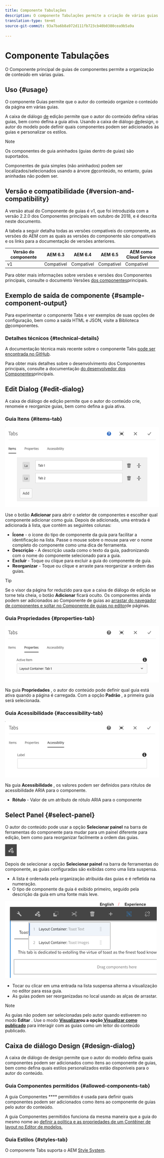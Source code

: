 ```yaml
---
title: Componente Tabulações
description: O componente Tabulações permite a criação de várias guias para organizar o conteúdo em uma página.
translation-type: tm+mt
source-git-commit: 93a7ba6b8a972d111fb723cb40b0380cea9b5a9a

---
```



# Componente Tabulações

O Componente principal de guias de componentes permite a organização de conteúdo em várias guias.

## Uso {#usage}

O componente Guias permite que o autor do conteúdo organize o conteúdo da página em várias guias.

A caixa de diálogo [de](#edit-dialog) edição permite que o autor do conteúdo defina várias guias, bem como defina a guia ativa. Usando a caixa de diálogo [de](#design-dialog)design, o autor do modelo pode definir quais componentes podem ser adicionados às guias e personalizar os estilos.

>[!NOTE]
>
>Os componentes de guia aninhados (guias dentro de guias) são suportados.
>
>Componentes de guia simples (não aninhados) podem ser localizados/selecionados usando a árvore [de](https://docs.adobe.com/content/help/en/experience-manager-cloud-service/sites/authoring/fundamentals/environment-tools.html#content-tree)conteúdo, no entanto, guias aninhadas não podem ser.

## Versão e compatibilidade {#version-and-compatibility}

A versão atual do Componente de guias é v1, que foi introduzida com a versão 2.2.0 dos Componentes principais em outubro de 2018, e é descrita neste documento.

A tabela a seguir detalha todas as versões compatíveis do componente, as versões do AEM com as quais as versões do componente são compatíveis e os links para a documentação de versões anteriores.

| Versão do componente | AEM 6.3 | AEM 6.4 | AEM 6.5 | AEM como Cloud Service |
|--- |--- |--- |--- |---|
| v1 | Compatível | Compatível | Compatível | Compatível |

Para obter mais informações sobre versões e versões dos Componentes principais, consulte o documento Versões [dos componentes](/help/versions.md)principais.

## Exemplo de saída de componente {#sample-component-output}

Para experimentar o componente Tabs e ver exemplos de suas opções de configuração, bem como a saída HTML e JSON, visite a Biblioteca [de](https://adobe.com/go/aem_cmp_library_tabs)componentes.

### Detalhes técnicos {#technical-details}

A documentação técnica mais recente sobre o componente Tabs [pode ser encontrada no GitHub](https://adobe.com/go/aem_cmp_tech_tabs_v1).

Para obter mais detalhes sobre o desenvolvimento dos Componentes principais, consulte a documentação [do desenvolvedor dos Componentes](/help/developing/overview.md)principais.

## Edit Dialog {#edit-dialog}

A caixa de diálogo de edição permite que o autor do conteúdo crie, renomeie e reorganize guias, bem como defina a guia ativa.

### Guia Itens {#items-tab}

![](/help/assets/screen-shot-2019-08-29-12.28.16.png)

Use o botão **Adicionar** para abrir o seletor de componentes e escolher qual componente adicionar como guia. Depois de adicionada, uma entrada é adicionada à lista, que contém as seguintes colunas:

* **Ícone** - o ícone do tipo de componente da guia para facilitar a identificação na lista. Passe o mouse sobre o mouse para ver o nome completo do componente como uma dica de ferramenta.
* **Descrição** - A descrição usada como o texto da guia, padronizando com o nome do componente selecionado para a guia.
* **Excluir** - Toque ou clique para excluir a guia do componente de guia.
* **Reorganizar** - Toque ou clique e arraste para reorganizar a ordem das guias.

>[!TIP]
>
>Se o visor da página for reduzido para que a caixa de diálogo de edição se torne tela cheia, o botão **Adicionar** ficará oculto. Os componentes ainda podem ser adicionados ao Componente de guias ao [arrastar do navegador de componentes e soltar no Componente de guias no editor](https://docs.adobe.com/content/help/en/experience-manager-cloud-service/sites/authoring/fundamentals/editing-content.html#inserting-a-component)de páginas.

### Guia Propriedades {#properties-tab}

![](/help/assets/screen-shot-2019-08-29-12.28.32.png)

Na guia **Propriedades** , o autor do conteúdo pode definir qual guia está ativa quando a página é carregada. Com a opção **Padrão** , a primeira guia será selecionada.

### Guia Acessibilidade {#accessibility-tab}

![](/help/assets/screen-shot-2019-08-29-12.28.40.png)

Na guia **Acessibilidade** , os valores podem ser definidos para rótulos de acessibilidade [](https://www.w3.org/WAI/standards-guidelines/aria/) ARIA para o componente.

* **Rótulo** - Valor de um atributo de rótulo ARIA para o componente

## Select Panel {#select-panel}

O autor do conteúdo pode usar a opção **Selecionar painel** na barra de ferramentas do componente para mudar para um painel diferente para edição, bem como para reorganizar facilmente a ordem das guias.

![](/help/assets/screenshot_2018-10-11at165417.png)

Depois de selecionar a opção **Selecionar painel** na barra de ferramentas do componente, as guias configuradas são exibidas como uma lista suspensa.

* A lista é ordenada pela organização atribuída das guias e é refletida na numeração.
* O tipo de componente da guia é exibido primeiro, seguido pela descrição da guia em uma fonte mais leve.

![](/help/assets/screenshot_2018-10-11at165154.png)

* Tocar ou clicar em uma entrada na lista suspensa alterna a visualização no editor para essa guia.
* As guias podem ser reorganizadas no local usando as alças de arrastar.

>[!NOTE]
>
>As guias não podem ser selecionadas pelo autor quando estiverem no modo **Editar** . Use o modo **[Visualizar](https://docs.adobe.com/content/help/en/experience-manager-cloud-service/sites/authoring/fundamentals/editing-content.html#preview-mode)**ou a opção**[ Visualizar como publicado](https://docs.adobe.com/content/help/en/experience-manager-cloud-service/sites/authoring/fundamentals/editing-content.html#view-as-published)** para interagir com as guias como um leitor do conteúdo publicado.

## Caixa de diálogo Design {#design-dialog}

A caixa de diálogo de design permite que o autor do modelo defina quais componentes podem ser adicionados como itens ao componente de guias, bem como defina quais estilos personalizados estão disponíveis para o autor do conteúdo.

### Guia Componentes permitidos {#allowed-components-tab}

A guia Componentes **** permitidos é usada para definir quais componentes podem ser adicionados como itens ao componente de guias pelo autor do conteúdo.

A guia Componentes permitidos funciona da mesma maneira que a guia do mesmo nome ao [definir a política e as propriedades de um Contêiner de layout no Editor de modelos.](https://docs.adobe.com/content/help/en/experience-manager-cloud-service/sites/authoring/features/templates.html)

### Guia Estilos {#styles-tab}

O componente Tabs suporta o AEM [Style System](/help/get-started/authoring.md#component-styling).
